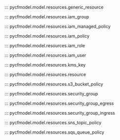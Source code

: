 ::: pycfmodel.model.resources.generic_resource

::: pycfmodel.model.resources.iam_group

::: pycfmodel.model.resources.iam_managed_policy

::: pycfmodel.model.resources.iam_policy

::: pycfmodel.model.resources.iam_role

::: pycfmodel.model.resources.iam_user

::: pycfmodel.model.resources.kms_key

::: pycfmodel.model.resources.resource

::: pycfmodel.model.resources.s3_bucket_policy

::: pycfmodel.model.resources.security_group

::: pycfmodel.model.resources.security_group_egress

::: pycfmodel.model.resources.security_group_ingress

::: pycfmodel.model.resources.sns_topic_policy

::: pycfmodel.model.resources.sqs_queue_policy

